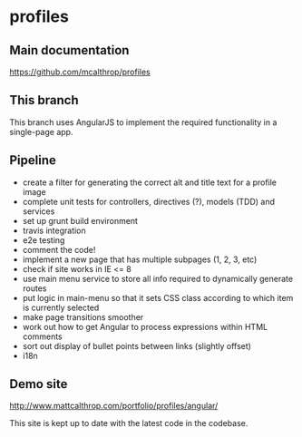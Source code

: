 profiles
====

## Main documentation
https://github.com/mcalthrop/profiles

## This branch
This branch uses AngularJS to implement the required functionality in a single-page app.

## Pipeline
- create a filter for generating the correct alt and title text for a profile image
- complete unit tests for controllers, directives (?), models (TDD) and services
- set up grunt build environment
- travis integration
- e2e testing
- comment the code!
- implement a new page that has multiple subpages (1, 2, 3, etc)
- check if site works in IE <= 8
- use main menu service to store all info required to dynamically generate routes
- put logic in main-menu so that it sets CSS class according to which item is currently selected
- make page transitions smoother
- work out how to get Angular to process expressions within HTML comments
- sort out display of bullet points between links (slightly offset)
- i18n

## Demo site
http://www.mattcalthrop.com/portfolio/profiles/angular/

This site is kept up to date with the latest code in the codebase.
